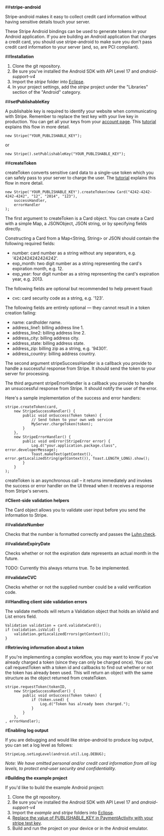 ##**stripe-android**

Stripe-android makes it easy to collect credit card information without having sensitive details touch your server.

These Stripe Android bindings can be used to generate tokens in your Android application. If you are building an Android application that charges a credit card, you should use stripe-android to make sure you don't pass credit card information to your server (and, so, are PCI compliant).

##**Installation**

1. Clone the git repository.
2. Be sure you've installed the Android SDK with API Level 17 and _android-support-v4_
3. Import the _stripe_ folder into [Eclipse](http://help.eclipse.org/juno/topic/org.eclipse.platform.doc.user/tasks/tasks-importproject.htm).
4. In your project settings, add the _stripe_ project under the "Libraries" section of the "Android" category.

##**setPublishableKey**

A publishable key is required to identify your website when communicating with Stripe. Remember to replace the test key with your live key in production.
You can get all your keys from your [account page](https://manage.stripe.com/#account/apikeys).
This [tutorial](https://stripe.com/docs/tutorials/forms) explains this flow in more detail.

    new Stripe("YOUR_PUBLISHABLE_KEY");

or

    new Stripe().setPublishableKey("YOUR_PUBLISHABLE_KEY");

##**createToken**

createToken converts sensitive card data to a single-use token which you can safely pass to your server to charge the user. The [tutorial](https://stripe.com/docs/tutorials/forms) explains this flow in more detail.

    new Stripe('YOUR_PUBLISHABLE_KEY').createToken(new Card("4242-4242-4242-4242", "12", "2014", "123"),
        successHandler,
        errorHandler
    );

The first argument to createToken is a Card object. You can create a Card with a simple Map, a JSONObject, JSON string, or by specifying fields directly.

Constructing a Card from a Map<String, String> or JSON should contain the following required fields:

+ number: card number as a string without any separators, e.g. '4242424242424242'.
+ exp_month: two digit number as a string representing the card's expiration month, e.g. 12.
+ exp_year: four digit number as a string representing the card's expiration year, e.g. 2013.

The following fields are optional but recommended to help prevent fraud:

+ cvc: card security code as a string, e.g. '123'.

The following fields are entirely optional — they cannot result in a token creation failing:

+ name: cardholder name.
+ address_line1: billing address line 1.
+ address_line2: billing address line 2.
+ address_city: billing address city.
+ address_state: billing address state.
+ address_zip: billing zip as a string, e.g. '94301'.
+ address_country: billing address country.

The second argument stripeSuccessHandler is a callback you provide to handle a successful response from Stripe.
It should send the token to your server for processing.

The third argument stripeErrorHandler is a callback you provide to handle an unsuccessful response from Stripe.
It should notify the user of the error.

Here's a sample implementation of the success and error handlers:

    stripe.createToken(card,
        new StripeSuccessHandler() {
            public void onSuccess(Token token) {
                // Send token to your own web service
                MyServer.chargeToken(token);
            }
        },
        new StripeErrorHandler() {
            public void onError(StripeError error) {
                Log.d("your.application.package.class", error.developerMessage);
                Toast.makeText(getContext(), error.getLocalizedString(getContext()), Toast.LENGTH_LONG).show();
            }
        }
    );

createToken is an asynchronous call – it returns immediately and invokes the success or error handler on the UI thread when it receives a response from Stripe's servers.

#**Client-side validation helpers**

The Card object allows you to validate user input before you send the information to Stripe.

##**validateNumber**

Checks that the number is formatted correctly and passes the [Luhn check](http://en.wikipedia.org/wiki/Luhn_algorithm).

##**validateExpiryDate**

Checks whether or not the expiration date represents an actual month in the future.

TODO: Currently this always returns true. To be implemented.

##**validateCVC**

Checks whether or not the supplied number could be a valid verification code.

##**Handling client side validation errors**

The validate methods will return a Validation object that holds an isValid and List<StripeError> errors field.

    Validation validation = card.validateCard();
    if (validation.isValid) {
        validation.getLocalizedErrors(getContext());
    }

#**Retrieving information about a token**

If you're implementing a complex workflow, you may want to know if you've already charged a token (since they can only be charged once). You can call requestToken with a token id and callbacks to find out whether or not the token has already been used. This will return an object with the same structure as the object returned from createToken.

    stripe.requestToken(tokenID,
        new StripeSuccessHandler() {
            public void onSuccess(Token token) {
                if (token.used) {
                    Log.d("Token has already been charged.");
                }
            }
        },
    , errorHandler);

#**Enabling log output**

If you are debugging and would like stripe-android to produce log output, you can set a log level as follows:

    StripeLog.setLogLevel(android.util.Log.DEBUG);

_Note:  We have omitted personal and/or credit card information from all log levels, to protect end-user security and confidentiality._


#**Building the example project**

If you'd like to build the example Android project:

1. Clone the git repository.
2. Be sure you've installed the Android SDK with API Level 17 and _android-support-v4_
3. Import the _example_ and _stripe_ folders into [Eclipse](http://help.eclipse.org/juno/topic/org.eclipse.platform.doc.user/tasks/tasks-importproject.htm).
4. [Replace the value of PUBLISHABLE_KEY in PaymentActivity with your stripe test key](https://github.com/stripe/stripe-android/blob/master/example/src/main/java/com/stripe/example/activity/PaymentActivity.java#L30).
5. Build and run the project on your device or in the Android emulator.
